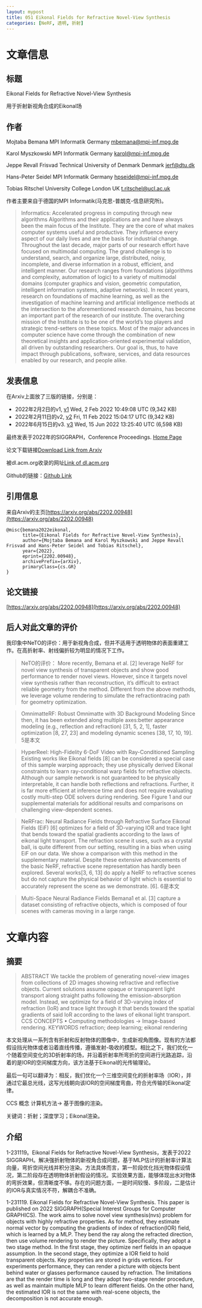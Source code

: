 ```yaml
---
layout: mypost
title: 051 Eikonal Fields for Refractive Novel-View Synthesis
categories: [NeRF, 透明, 折射]
---
```



# 文章信息

## 标题

Eikonal Fields for Refractive Novel-View Synthesis

用于折射新视角合成的Eikonal场

## 作者

Mojtaba Bemana MPI Informatik Germany mbemana@mpi-inf.mpg.de

Karol Myszkowski MPI Informatik Germany karol@mpi-inf.mpg.de

Jeppe Revall Frisvad Technical University of Denmark Denmark jerf@dtu.dk

Hans-Peter Seidel MPI Informatik Germany hpseidel@mpi-inf.mpg.de

Tobias Ritschel University College London UK t.ritschel@ucl.ac.uk

作者主要来自于德国的MPI Informatik(马克思-普朗克-信息研究所)。

> Informatics: Accelerated progress in computing through new algorithms
> Algorithms and their applications are and have always been the main focus of the Institute. They are the core of what makes computer systems useful and productive. They influence every aspect of our daily lives and are the basis for industrial change. Throughout the last decade, major parts of our research effort have focused on multimodal computing. The grand challenge is to understand, search, and organize large, distributed, noisy, incomplete, and diverse information in a robust, efficient, and intelligent manner. Our research ranges from foundations (algorithms and complexity, automation of logic) to a variety of multimodal domains (computer graphics and vision, geometric computation, intelligent information systems, adaptive networks). In recent years, research on foundations of machine learning, as well as the investigation of machine learning and artificial intelligence methods at the intersection to the aforementioned research domains, has become an important part of the research of our institute. The overarching mission of the Institute is to be one of the world’s top players and strategic trend-setters on these topics. Most of the major advances in computer science have come through the combination of new theoretical insights and application-oriented experimental validation, all driven by outstanding researchers. Our goal is, thus, to have impact through publications, software, services, and data resources enabled by our research, and people alike.



## 发表信息

在Arxiv上面放了三版的链接，分别是：

- 2022年2月2日的v1, [v1](https://arxiv.org/abs/2202.00948v1) Wed, 2 Feb 2022 10:49:08 UTC (9,342 KB)
- 2022年2月11日的v2, [v2](https://arxiv.org/abs/2202.00948v2) Fri, 11 Feb 2022 15:04:17 UTC (9,342 KB)
- 2022年6月15日的v3. [v3](https://arxiv.org/abs/2202.00948) Wed, 15 Jun 2022 13:25:40 UTC (6,598 KB)

最终发表于2022年的SIGGRAPH，Conference Proceedings.  [Home Page](https://eikonalfield.mpi-inf.mpg.de/)

论文下载链接[Download Link from Arxiv](https://arxiv.org/pdf/2202.00948.pdf)

被dl.acm.org收录的网址[Link of dl.acm.org](https://dl.acm.org/doi/abs/10.1145/3528233.3530706)

Github的链接：[Github Link](https://github.com/m-bemana/eikonalfield)




## 引用信息

来自Arxiv的主页[https://arxiv.org/abs/2202.00948](https://arxiv.org/abs/2202.00948)

```
@misc{bemana2022eikonal,
      title={Eikonal Fields for Refractive Novel-View Synthesis}, 
      author={Mojtaba Bemana and Karol Myszkowski and Jeppe Revall Frisvad and Hans-Peter Seidel and Tobias Ritschel},
      year={2022},
      eprint={2202.00948},
      archivePrefix={arXiv},
      primaryClass={cs.GR}
}
```

## 论文链接

[https://arxiv.org/abs/2202.00948](https://arxiv.org/abs/2202.00948)


## 后人对此文章的评价

我印象中NeTO的评价：用于新视角合成，但并不适用于透明物体的表面重建工作。在高折射率、射线偏折较为明显的情况下工作。

> NeTO的评价：
> More recently, Bemana et al. [2] leverage NeRF for novel view synthesis of transparent objects and show good performance to render novel views. However, since it targets novel view synthesis rather than reconstruction, it’s difficult to extract reliable geometry from the method. Different from the above methods, we leverage volume rendering to simulate the refractiontracing path for geometry optimization.


> OmnimatteRF: Robust Omnimatte with 3D Background Modeling
> Since then, it has been extended along multiple axes:better appearance modeling (e.g., reflection and refraction) [31, 5, 2, 1], faster optimization [8, 27, 23] and modeling dynamic scenes [38, 17, 10, 19]. 
> 5是本文

> HyperReel: High-Fidelity 6-DoF Video with Ray-Conditioned Sampling
> Existing works like Eikonal fields [8] can be considered a special case of this sample warping approach; they use physically derived Eikonal constraints to learn ray-conditional warp fields for refractive objects. Although our sample network is not guaranteed to be physically interpretable, it can handle both reflections and refractions. Further, it is far more efficient at inference time and does not require evaluating costly multi-step ODE solvers during rendering. See Figure 1 and our supplemental materials for additional results and comparisons on challenging view-dependent scenes.

> NeRFrac: Neural Radiance Fields through Refractive Surface
> Eikonal Fields (EiF) [6] optimizes for a field of 3D-varying IOR and trace light that bends toward the spatial gradients according to the laws of eikonal light transport. The refraction scene it uses, such as a crystal ball, is quite different from our setting, resulting in a bias when using EiF on our data. We show a comparison with this method in the supplementary material.
>  Despite these extensive advancements of the basic NeRF, refractive scene representation has hardly been explored. Several works[3, 6, 13] do apply a NeRF to refractive scenes but do not capture the physical behavior of light which is essential to accurately represent the scene as we demonstrate.
> [6]. 6是本文



> Multi-Space Neural Radiance Fields
>  Bemana1 et al. [3] capture a dataset consisting of refractive objects, which is composed of four scenes with cameras moving in a large range.



# 文章内容

## 摘要

> ABSTRACT
> We tackle the problem of generating novel-view images from collections of 2D images showing refractive and reflective objects. Current solutions assume opaque or transparent light transport along straight paths following the emission-absorption model. Instead, we optimize for a field of 3D-varying index of refraction (IoR) and trace light through it that bends toward the spatial gradients of said IoR according to the laws of eikonal light transport. 
> CCS CONCEPTS • Computing methodologies → Image-based rendering. 
> KEYWORDS refraction; deep learning; eikonal rendering

本文处理从一系列含有折射和反射物体的图像中，生成新视角图像。现有的方法都假设挡光物体或者沿着直线传播，遵循发射-吸收的模型。相比之下，我们优化一个随着空间变化的3D折射率的场，并沿着折射率所弯折的空间进行光路追踪，沿着的是IOR的空间梯度方向，该方法基于Eikonal的光传输理论。

最后一句可以翻译为：相反，我们优化一个三维空间变化的折射率场（IOR），并通过它最总光线，这写光线朝向该IOR的空间梯度弯曲，符合光传输的Eikonal定律。

CCS 概念
计算机方法-> 基于图像的渲染。

关键词：折射；深度学习；Eikonal渲染。

## 介绍

1-231119。Eikonal Fields for Refractive Novel-View Synthesis，发表于2022 SIGGRAPH。解决强折射物体的新视角合成问题，基于MLP估计的折射率计算法向量，弯折空间光线并积分渲染。方法具体而言，第一阶段优化挡光物体假设情况，第二阶段存在透明物体折射假设的情况。实验效果方面，能够体现出水对物体的弯折效果，但清晰度不够。存在的问题方面，一是时间较慢、多阶段，二是估计的IOR与真实情况不符，解耦合不准确。

1-231119. Eikonal Fields for Refractive Novel-View Synthesis. This paper is published on 2022 SIGGRAPH(Special Interest Groups for Computer GRAPHICS). The work aims to solve novel view synthesis(nvs) problem for objects with highly refractive properties. As for method, they estimate normal vector by computing the gradients of index of refraction(IOR) field, which is learned by a MLP. They bend the ray along the refracted direction, then use volume rendering to render the picture. Specifically, they adopt a two stage method. In the first stage, they optimize nerf fields in an opaque assumption. In the second stage, they optimize a IOR field to hold transparent objects. Key properties are stored in grids vertices. For experiments performance, they can render a picture with objects bent behind water or glasses performance caused by refraction. The limitations are that the render time is long and they adopt two-stage render procedure, as well as maintain multiple MLP to learn different fields. On the other hand, the estimated IOR is not the same with real-scene objects, the decomposition is not accurate enough. 



